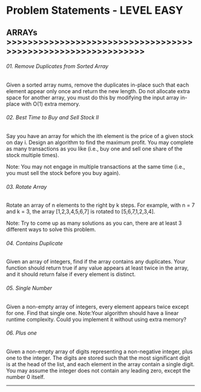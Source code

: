 # Problem Statements - LEVEL EASY

## ARRAYs >>>>>>>>>>>>>>>>>>>>>>>>>>>>>>>>>>>>>>>>>>>>>>>>>>>>>>>>>>>>>
###### 01. Remove Duplicates from Sorted Array 
Given a sorted array nums, remove the duplicates in-place such that each element appear only once and return the new length.
Do not allocate extra space for another array, you must do this by modifying the input array in-place with O(1) extra memory.

###### 02. Best Time to Buy and Sell Stock II 
Say you have an array for which the ith element is the price of a given stock on day i.
Design an algorithm to find the maximum profit. You may complete as many transactions as you like (i.e., buy one and sell one share of the stock multiple times).

Note: You may not engage in multiple transactions at the same time (i.e., you must sell the stock before you buy again).

###### 03. Rotate Array
Rotate an array of n elements to the right by k steps.
For example, with n = 7 and k = 3, the array [1,2,3,4,5,6,7] is rotated to [5,6,7,1,2,3,4].

Note: Try to come up as many solutions as you can, there are at least 3 different ways to solve this problem.

###### 04. Contains Duplicate
Given an array of integers, find if the array contains any duplicates. Your function should return true if any value appears at least twice in the array, and it should return false if every element is distinct.

###### 05. Single Number
Given a non-empty array of integers, every element appears twice except for one. Find that single one.
Note:Your algorithm should have a linear runtime complexity. Could you implement it without using extra memory?

###### 06. Plus one
Given a non-empty array of digits representing a non-negative integer, plus one to the integer.
The digits are stored such that the most significant digit is at the head of the list, and each element in the array contain a single digit.
You may assume the integer does not contain any leading zero, except the number 0 itself.

<hr/>

